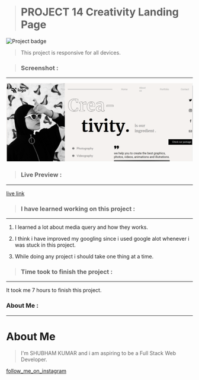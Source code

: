 ># PROJECT 14 Creativity Landing Page
![Project badge](https://img.shields.io/badge/Project%2014-HTML%26CSS-brightgreen)



>This project is responsive for all devices.

>### Screenshot :
---
![Screenshort](./screenshort/Screenshot.png)


>### Live Preview :
---
[live link](https://shubham-live-class-project-14.netlify.app)




>### I have learned working on this project :

---
1. I learned a lot about media query and how they works.

2. I think i have improved my googling since i used google alot whenever i was stuck in this project.

3. While doing any project i should take one thing at a time.

>### Time took to finish the project :
---

It took me 7 hours to finish this project.

### About Me :
---

# About Me
>I'm SHUBHAM KUMAR and i am aspiring to be a Full Stack Web Developer.

[follow_me_on_instagram](https://www.instagram.com/shubhamcoder07/)
